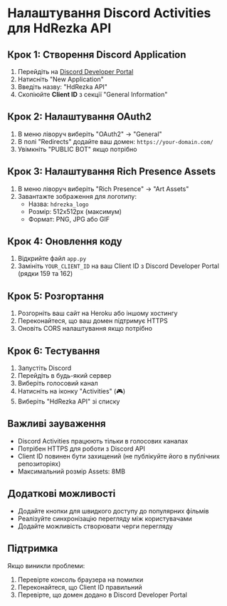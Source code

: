 # Налаштування Discord Activities для HdRezka API

## Крок 1: Створення Discord Application

1. Перейдіть на [Discord Developer Portal](https://discord.com/developers/applications)
2. Натисніть "New Application"
3. Введіть назву: "HdRezka API"
4. Скопіюйте **Client ID** з секції "General Information"

## Крок 2: Налаштування OAuth2

1. В меню ліворуч виберіть "OAuth2" → "General"
2. В полі "Redirects" додайте ваш домен: `https://your-domain.com/`
3. Увімкніть "PUBLIC BOT" якщо потрібно

## Крок 3: Налаштування Rich Presence Assets

1. В меню ліворуч виберіть "Rich Presence" → "Art Assets"
2. Завантажте зображення для логотипу:
   - Назва: `hdrezka_logo`
   - Розмір: 512x512px (максимум)
   - Формат: PNG, JPG або GIF

## Крок 4: Оновлення коду

1. Відкрийте файл `app.py`
2. Замініть `YOUR_CLIENT_ID` на ваш Client ID з Discord Developer Portal (рядки 159 та 162)

## Крок 5: Розгортання

1. Розгорніть ваш сайт на Heroku або іншому хостингу
2. Переконайтеся, що ваш домен підтримує HTTPS
3. Оновіть CORS налаштування якщо потрібно

## Крок 6: Тестування

1. Запустіть Discord
2. Перейдіть в будь-який сервер
3. Виберіть голосовий канал
4. Натисніть на іконку "Activities" (🎮)
5. Виберіть "HdRezka API" зі списку

## Важливі зауваження

- Discord Activities працюють тільки в голосових каналах
- Потрібен HTTPS для роботи з Discord API
- Client ID повинен бути захищений (не публікуйте його в публічних репозиторіях)
- Максимальний розмір Assets: 8MB

## Додаткові можливості

- Додайте кнопки для швидкого доступу до популярних фільмів
- Реалізуйте синхронізацію перегляду між користувачами
- Додайте можливість створювати черги перегляду

## Підтримка

Якщо виникли проблеми:
1. Перевірте консоль браузера на помилки
2. Переконайтеся, що Client ID правильний
3. Перевірте, що домен додано в Discord Developer Portal
